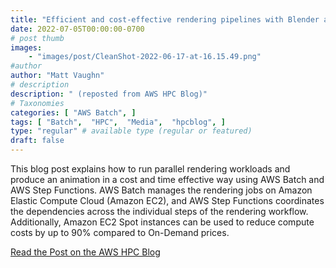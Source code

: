 ```yaml
---
title: "Efficient and cost-effective rendering pipelines with Blender and AWS Batch"
date: 2022-07-05T00:00:00-0700
# post thumb
images:
    - "images/post/CleanShot-2022-06-17-at-16.15.49.png"
#author
author: "Matt Vaughn"
# description
description: " (reposted from AWS HPC Blog)"
# Taxonomies
categories: [ "AWS Batch", ]
tags: [ "Batch",  "HPC",  "Media",  "hpcblog", ]
type: "regular" # available type (regular or featured)
draft: false
---
```


This blog post explains how to run parallel rendering workloads and produce an animation in a cost and time effective way using AWS Batch and AWS Step Functions. AWS Batch manages the rendering jobs on Amazon Elastic Compute Cloud (Amazon EC2), and AWS Step Functions coordinates the dependencies across the individual steps of the rendering workflow. Additionally, Amazon EC2 Spot instances can be used to reduce compute costs by up to 90% compared to On-Demand prices.

<a href="{{ url }}" class="btn btn-primary btn-lg active" role="button" aria-pressed="true" style="margin-top: 8px;">Read the Post on the AWS HPC Blog</a>
